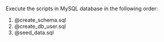 Execute the scripts in MySQL database in the following order:
1. @create_schema.sql
2. @create_db_user.sql
3. @seed_data.sql